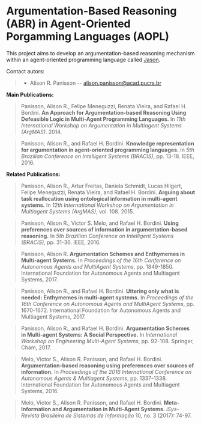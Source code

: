 # Argumentation-Based Reasoning (ABR) in Agent-Oriented Porgamming Languages (AOPL)

This project aims to develop an argumentation-based reasoning mechanism within an agent-oriented programming language called [Jason](http://jason.sf.net/).

Contact autors:

> * Alison R. Panisson -- alison.panisson@acad.pucrs.br


**Main Publications:**

> Panisson, Alison R., Felipe Meneguzzi, Renata Vieira, and Rafael H. Bordini. **An Approach for Argumentation-based Reasoning Using Defeasible Logic in Multi-Agent Programming Languages.** In *11th International Workshop on Argumentation in Multiagent Systems (ArgMAS)*. 2014.

> Panisson, Alison R., and Rafael H. Bordini. **Knowledge representation for argumentation in agent-oriented programming languages.** In *5th Brazilian Conference on Intelligent Systems (BRACIS)*, pp. 13-18. IEEE, 2016.

**Related Publications:**

> Panisson, Alison R., Artur Freitas, Daniela Schmidt, Lucas Hilgert, Felipe Meneguzzi, Renata Vieira, and Rafael H. Bordini. **Arguing about task reallocation using ontological information in multi-agent systems.** In *12th International Workshop on Argumentation in Multiagent Systems (ArgMAS)*, vol. 108. 2015.

> Panisson, Alison R., Victor S. Melo, and Rafael H. Bordini. **Using preferences over sources of information in argumentation-based reasoning.** In *5th Brazilian Conference on Intelligent Systems (BRACIS)*, pp. 31-36. IEEE, 2016.

> Panisson, Alison R. **Argumentation Schemes and Enthymemes in Multi-agent Systems.** In *Proceedings of the 16th Conference on Autonomous Agents and MultiAgent Systems*, pp. 1849-1850. International Foundation for Autonomous Agents and Multiagent Systems, 2017.

> Panisson, Alison R., and Rafael H. Bordini. **Uttering only what is needed: Enthymemes in multi-agent systems.** In *Proceedings of the 16th Conference on Autonomous Agents and MultiAgent Systems*, pp. 1670-1672. International Foundation for Autonomous Agents and Multiagent Systems, 2017.

> Panisson, Alison R., and Rafael H. Bordini. **Argumentation Schemes in Multi-agent Systems: A Social Perspective.** In *International Workshop on Engineering Multi-Agent Systems*, pp. 92-108. Springer, Cham, 2017.

> Melo, Victor S., Alison R. Panisson, and Rafael H. Bordini. **Argumentation-based reasoning using preferences over sources of information.** In *Proceedings of the 2016 International Conference on Autonomous Agents & Multiagent Systems*, pp. 1337-1338. International Foundation for Autonomous Agents and Multiagent Systems, 2016.

> Melo, Victor S., Alison R. Panisson, and Rafael H. Bordini. **Meta-Information and Argumentation in Multi-Agent Systems.** *iSys-Revista Brasileira de Sistemas de Informação* 
10, no. 3 (2017): 74-97.



